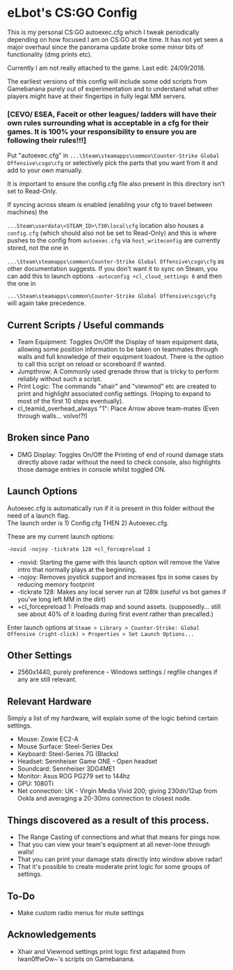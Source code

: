 # eLbot's CS:GO Config

This is my personal CS:GO autoexec.cfg which I tweak periodically depending on how focused I am on CS:GO at the time.  It has not yet seen a major overhaul since the panorama update broke some minor bits of functionality (dmg prints etc).

Currently I am not really attached to the game.  Last edit: 24/09/2018.

The earliest versions of this config will include some odd scripts from Gamebanana purely out of experimentation and to understand what other players might have at their fingertips in fully legal MM servers.

### [CEVO/ ESEA, Faceit or other leagues/ ladders will have their own rules surrounding what is acceptable in a cfg for their games.  It is 100% your responsibility to ensure you are following their rules!!!]

Put "autoexec.cfg" in `...\Steam\steamapps\common\Counter-Strike Global Offensive\csgo\cfg` or selectively pick the parts that you want from it and add to your own manually.

It is important to ensure the config.cfg file also present in this directory isn't set to Read-Only.  

If syncing across steam is enabled (enabling your cfg to travel between machines) the

`...Steam\userdata\<STEAM_ID>\730\local\cfg` location also houses a `config.cfg` (which should also not be set to Read-Only) and this is where pushes to the config from `autoexec.cfg` via `host_writeconfig` are currently stored, not the one in 

`...\Steam\steamapps\common\Counter-Strike Global Offensive\csgo\cfg` as other documentation suggests. If you don't want it to sync on Steam, you can add this to launch options `-autoconfig +cl_cloud_settings 0` and then the one in 

`...\Steam\steamapps\common\Counter-Strike Global Offensive\csgo\cfg` will again take precedence. 

## Current Scripts / Useful commands

+ Team Equipment: Toggles On/Off the Display of team equipment data, allowing some position information to be taken on teammates through walls and full knowledge of their equipment loadout.  There is the option to call this script on reload or scoreboard if wanted.
+ Jumpthrow: A Commonly used grenade throw that is tricky to perform reliably without such a script.
+ Print Logic: The commands "xhair" and "viewmod" etc are created to print and highlight associated config settings. (Hoping to expand to most of the first 10 steps eventually).
+ cl_teamid_overhead_always "1":  Place Arrow above team-mates (Even through walls... volvo!?!)

## Broken since Pano

+ DMG Display: Toggles On/Off the Printing of end of round damage stats directly above radar without the need to check console, also highlights those damage entries in console whilst toggled ON.

## Launch Options

Autoexec.cfg is automatically run if it is present in this folder without the need of a launch flag.  
The launch order is 1) Config.cfg THEN 2) Autoexec.cfg. 

These are my current launch options:

	-novid -nojoy -tickrate 128 +cl_forcepreload 1
	
+ -novid: Starting the game with this launch option will remove the Valve intro that normally plays at the beginning.
+ -nojoy: Removes joystick support and increases fps in some cases by reducing memory footprint
+ -tickrate 128: Makes any local server run at 128tk (useful vs bot games if you've long left MM in the dirt)
+ +cl_forcepreload 1: Preloads map and sound assets. (supposedly... still see about 40% of it loading during first event rather than precalled.)

Enter launch options at `Steam > Library > Counter-Strike: Global Offensive (right-click) > Properties > Set Launch Options...`

## Other Settings
+ 2560x1440, purely preference
<To Do> - Windows settings / regfile changes if any are still relevant.

## Relevant Hardware
Simply a list of my hardware, will explain some of the logic behind certain settings.

+ Mouse: Zowie EC2-A
+ Mouse Surface: Steel-Series Dex
+ Keyboard: Steel-Series 7G (Blacks)
+ Headset: Sennheiser Game ONE - Open headset
+ Soundcard: Sennheiser 3DG4ME1
+ Monitor: Asus ROG PG279 set to 144hz
+ GPU: 1080Ti
+ Net connection: UK - Virgin Media Vivid 200; giving 230dn/12up from Ookla and averaging a 20-30ms connection to closest node.

## Things discovered as a result of this process.

+ The Range Casting of connections and what that means for pings now.
+ That you can view your team's equipment at all never-lone through walls!
+ That you can print your damage stats directly into window above radar!
+ That it's possible to create moderate print logic for some groups of settings.

## To-Do

+ Make custom radio menus for mute settings

## Acknowledgements

+ Xhair and Viewmod settings print logic first adapated from Iwan0ffwOw~'s scripts on Gamebanana.
